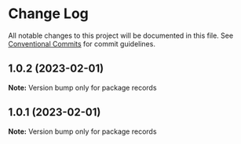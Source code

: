 # Change Log

All notable changes to this project will be documented in this file.
See [Conventional Commits](https://conventionalcommits.org) for commit guidelines.

## 1.0.2 (2023-02-01)

**Note:** Version bump only for package records





## 1.0.1 (2023-02-01)

**Note:** Version bump only for package records
